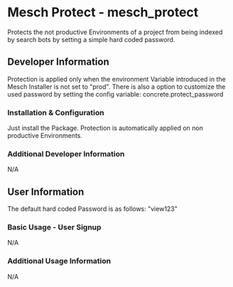 # Mesch Protect - mesch_protect #

Protects the not productive Environments of a project from being indexed by search bots by setting
a simple hard coded password.

## Developer Information ##

Protection is applied only when the environment Variable introduced in the Mesch Installer is not
set to "prod".
There is also a option to customize the used password by setting the config variable: concrete.protect_password

### Installation & Configuration ###

Just install the Package.
Protection is automatically applied on non productive Environments.

### Additional Developer Information ###

N/A

## User Information ##

The default hard coded Password is as follows: "view123"

### Basic Usage - User Signup ###

N/A

### Additional Usage Information ###

N/A